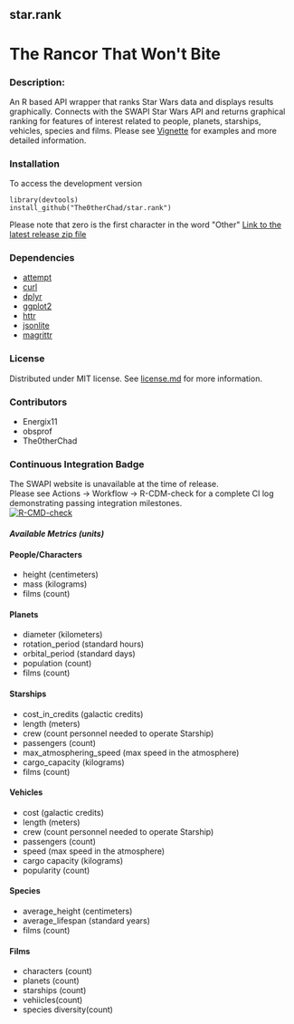 
## star.rank
# The Rancor That Won't Bite

### Description:
An R based API wrapper that ranks Star Wars data and displays results graphically.  Connects with the SWAPI Star Wars API and returns graphical ranking for features of interest related to people, planets, starships, vehicles, species and films. Please see [Vignette](https://github.com/The0therChad/star.rank/blob/main/vignettes/Vignette.Rmd) for examples and more detailed information.

### Installation
To access the development version 
```
library(devtools)
install_github("The0therChad/star.rank")
```
Please note that zero is the first character in the word "Other"
[Link to the latest release zip file](https://github.com/The0therChad/star.rank/releases/tag/v0.1.0)

### Dependencies
  - [attempt](https://cran.r-project.org/web/packages/attempt/index.html)
  - [curl](https://cran.r-project.org/web/packages/curl/index.html)
  - [dplyr](https://cran.r-project.org/web/packages/dplyr/index.html)
  - [ggplot2](https://cran.r-project.org/web/packages/ggplot2/index.html)
  - [httr](https://cran.r-project.org/web/packages/httr/index.html)
  - [jsonlite](https://cran.r-project.org/web/packages/jsonlite/index.html)
  - [magrittr](https://cran.r-project.org/web/packages/magrittr/index.html)

### License
Distributed under MIT license. See [license.md](https://github.com/The0therChad/star.rank/blob/main/LICENSE.md) for more information.

### Contributors
- Energix11
- obsprof
- The0therChad

### Continuous Integration Badge
The SWAPI website is unavailable at the time of release.<br>
Please see Actions -> Workflow -> R-CDM-check for a complete CI log demonstrating passing integration milestones.<br>
[![R-CMD-check](https://github.com/The0therChad/star.rank/actions/workflows/check-standard.yaml/badge.svg)](https://github.com/The0therChad/star.rank/actions/workflows/check-standard.yaml)

#### *Available Metrics (units)*
#### People/Characters
- height (centimeters)
- mass (kilograms)
- films (count)

#### Planets 
- diameter (kilometers)
- rotation_period (standard hours)
- orbital_period (standard days)
- population (count)
- films (count) 

#### Starships
- cost_in_credits (galactic credits)
- length (meters)
- crew (count personnel needed to operate Starship)
- passengers (count)
- max_atmosphering_speed (max speed in the atmosphere)
- cargo_capacity (kilograms)
- films (count)

#### Vehicles
- cost (galactic credits)
- length (meters)
- crew (count personnel needed to operate Starship)
- passengers (count)
- speed (max speed in the atmosphere)
- cargo capacity (kilograms)
- popularity (count)

#### Species
- average_height (centimeters)
- average_lifespan (standard years)
- films (count)

#### Films
- characters (count)
- planets (count)
- starships (count)
- vehiicles(count)
- species diversity(count)




